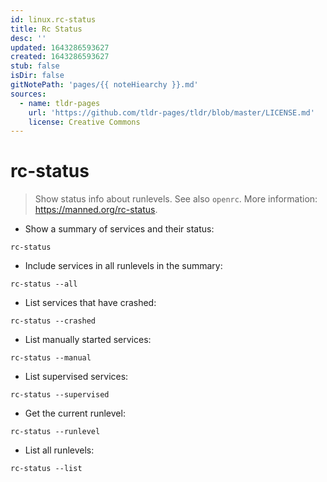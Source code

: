 ```yaml
---
id: linux.rc-status
title: Rc Status
desc: ''
updated: 1643286593627
created: 1643286593627
stub: false
isDir: false
gitNotePath: 'pages/{{ noteHiearchy }}.md'
sources:
  - name: tldr-pages
    url: 'https://github.com/tldr-pages/tldr/blob/master/LICENSE.md'
    license: Creative Commons
---
```

# rc-status

> Show status info about runlevels.
> See also `openrc`.
> More information: <https://manned.org/rc-status>.

- Show a summary of services and their status:

`rc-status`

- Include services in all runlevels in the summary:

`rc-status --all`

- List services that have crashed:

`rc-status --crashed`

- List manually started services:

`rc-status --manual`

- List supervised services:

`rc-status --supervised`

- Get the current runlevel:

`rc-status --runlevel`

- List all runlevels:

`rc-status --list`

